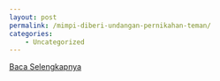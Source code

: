 ```yaml
---
layout: post
permalink: /mimpi-diberi-undangan-pernikahan-teman/
categories:
    - Uncategorized
---
```


[Baca Selengkapnya](/01)